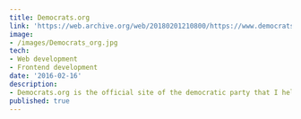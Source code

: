 ```yaml
---
title: Democrats.org
link: 'https://web.archive.org/web/20180201210800/https://www.democrats.org/'
image:
- /images/Democrats_org.jpg
tech:
- Web development
- Frontend development
date: '2016-02-16'
description: 
- Democrats.org is the official site of the democratic party that I helped manage. I redesigned the homepage and created custom pages such as [My Vote](/project/my-vote) and [The Latest](/project/the-latest)
published: true
---
```



